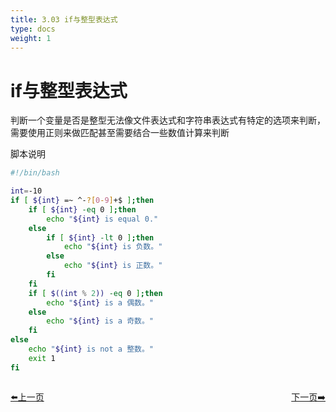 ```yaml
---
title: 3.03 if与整型表达式
type: docs
weight: 1
---  
```


# if与整型表达式   
判断一个变量是否是整型无法像文件表达式和字符串表达式有特定的选项来判断，需要使用正则来做匹配甚至需要结合一些数值计算来判断   

脚本说明   
```bash
#!/bin/bash

int=-10
if [ ${int} =~ ^-?[0-9]+$ ];then
    if [ ${int} -eq 0 ];then
        echo "${int} is equal 0."
    else
        if [ ${int} -lt 0 ];then
            echo "${int} is 负数。"
        else
            echo "${int} is 正数。"
        fi
    fi
    if [ $((int % 2)) -eq 0 ];then
        echo "${int} is a 偶数。"
    else
        echo "${int} is a 奇数。"
    fi
else
    echo "${int} is not a 整数。"
    exit 1
fi
```    

<div style="display: flex;justify-content: space-between;align-items: center;">
<p><a href="https://books.linuxwt.com/linuxwtbash/ChapterThree/If_Charexpression">⬅️上一页</a></p>
<p><a href="https://books.linuxwt.com/linuxwtbash/ChapterThree/Fuhecommand">下一页➡️</a></p>
</div>
